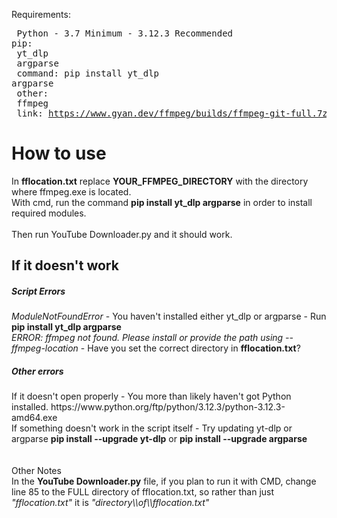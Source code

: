 Requirements:<br><pre>
  Python - 3.7 Minimum - 3.12.3 Recommended
  pip:<br>
    yt_dlp<br>
    argparse<br>
    command: pip install yt_dlp argparse<br>
  other:<br>
    ffmpeg<br>
    link: https://www.gyan.dev/ffmpeg/builds/ffmpeg-git-full.7z<br></pre>

<h1>How to use</h1>
In <b>fflocation.txt</b> replace <b>YOUR_FFMPEG_DIRECTORY</b> with the directory where ffmpeg.exe is located.<br>
With cmd, run the command <b>pip install yt_dlp argparse</b> in order to install required modules.<br>
<br>
Then run YouTube Downloader.py and it should work.<br>
<h2>If it doesn't work</h2>
<h5>Script Errors</h5>
<i>ModuleNotFoundError</i> - You haven't installed either yt_dlp or argparse - Run <b>pip install yt_dlp argparse</b><br>
<i>ERROR: ffmpeg not found. Please install or provide the path using --ffmpeg-location</i> - Have you set the correct directory in <b>fflocation.txt</b>?

<h5>Other errors</h5>
If it doesn't open properly - You more than likely haven't got Python installed. https://www.python.org/ftp/python/3.12.3/python-3.12.3-amd64.exe<br>
If something doesn't work in the script itself - Try updating yt-dlp or argparse <b>pip install --upgrade yt-dlp</b> or <b>pip install --upgrade argparse</b><br>
<br>
<br>
Other Notes<br>
In the <b>YouTube Downloader.py</b> file, if you plan to run it with CMD, change line 85 to the FULL directory of fflocation.txt, so rather than just <i>"fflocation.txt"</i> it is <i>"directory\\of\\fflocation.txt"</i>
